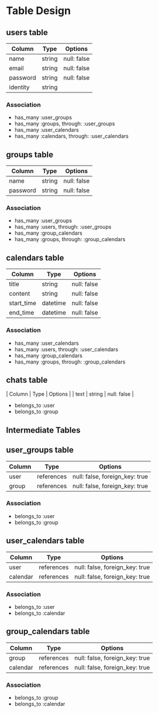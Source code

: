 # Table Design

## users table

| Column   | Type   | Options     |
| -------- | ------ | ----------- |
| name     | string | null: false |
| email    | string | null: false |
| password | string | null: false |
| identity | string |             |

### Association
- has_many :user_groups
- has_many :groups, through: :user_groups
- has_many :user_calendars
- has_many :calendars, through: :user_calendars

## groups table

| Column   | Type   | Options     |
| -------- | ------ | ----------- |
| name     | string | null: false |
| password | string | null: false |

### Association
- has_many :user_groups
- has_many :users, through: :user_groups
- has_many :group_calendars
- has_many :groups, through: :group_calendars

## calendars table

| Column     | Type     | Options     |
| ---------- | -------- | ----------- |
| title      | string   | null: false |
| content    | string   | null: false |
| start_time | datetime | null: false |
| end_time   | datetime | null: false |

### Association
- has_many :user_calendars
- has_many :users, through: :user_calendars
- has_many :group_calendars
- has_many :groups, through: :group_calendars

## chats table
| Column | Type   | Options     |
| text   | string | null: false |

- belongs_to :user
- belongs_to :group

## Intermediate Tables

## user_groups table

| Column | Type       | Options                        |
| ------ | ---------- | ------------------------------ |
| user   | references | null: false, foreign_key: true |
| group  | references | null: false, foreign_key: true |

### Association
- belongs_to :user 
- belongs_to :group 

## user_calendars table

| Column   | Type       | Options                        |
| -------- | ---------- | ------------------------------ |
| user     | references | null: false, foreign_key: true |
| calendar | references | null: false, foreign_key: true |

### Association
- belongs_to :user 
- belongs_to :calendar

## group_calendars table

| Column   | Type       | Options                        |
| -------- | ---------- | ------------------------------ |
| group    | references | null: false, foreign_key: true |
| calendar | references | null: false, foreign_key: true |

### Association
- belongs_to :group
- belongs_to :calendar